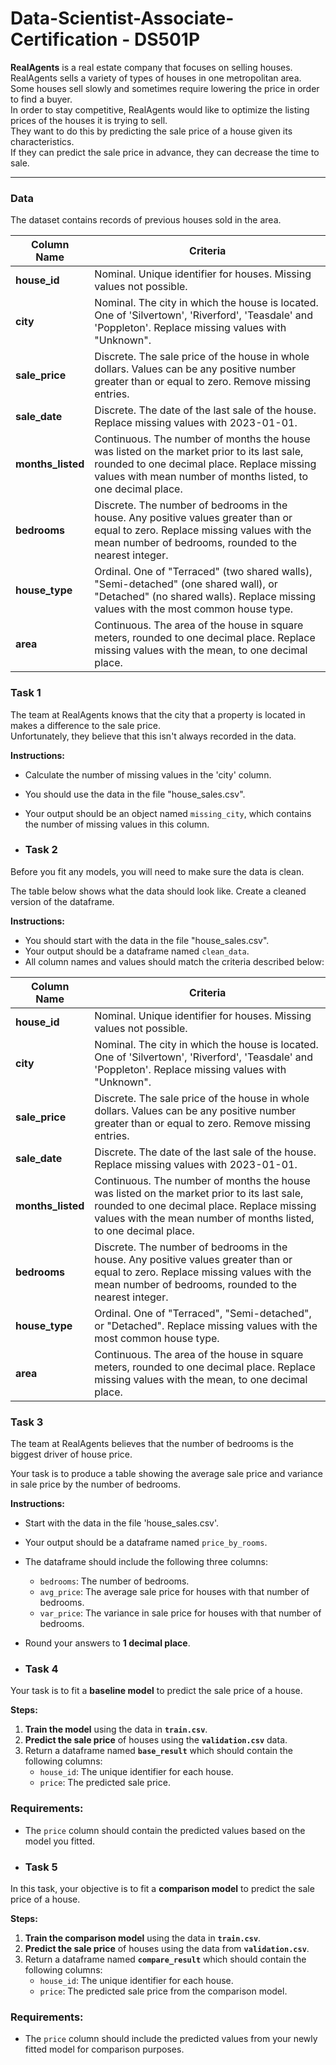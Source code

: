 # Data-Scientist-Associate-Certification - DS501P
**RealAgents** is a real estate company that focuses on selling houses.  
RealAgents sells a variety of types of houses in one metropolitan area.  
Some houses sell slowly and sometimes require lowering the price in order to find a buyer.  
In order to stay competitive, RealAgents would like to optimize the listing prices of the houses it is trying to sell.  
They want to do this by predicting the sale price of a house given its characteristics.  
If they can predict the sale price in advance, they can decrease the time to sale.

---

### Data
The dataset contains records of previous houses sold in the area.

| Column Name      | Criteria                                                                                                                                  |
|------------------|------------------------------------------------------------------------------------------------------------------------------------------|
| **house_id**      | Nominal. Unique identifier for houses. Missing values not possible.                                                                        |
| **city**          | Nominal. The city in which the house is located. One of 'Silvertown', 'Riverford', 'Teasdale' and 'Poppleton'. Replace missing values with "Unknown". |
| **sale_price**    | Discrete. The sale price of the house in whole dollars. Values can be any positive number greater than or equal to zero. Remove missing entries. |
| **sale_date**     | Discrete. The date of the last sale of the house. Replace missing values with 2023-01-01.                                                  |
| **months_listed** | Continuous. The number of months the house was listed on the market prior to its last sale, rounded to one decimal place. Replace missing values with mean number of months listed, to one decimal place. |
| **bedrooms**      | Discrete. The number of bedrooms in the house. Any positive values greater than or equal to zero. Replace missing values with the mean number of bedrooms, rounded to the nearest integer. |
| **house_type**    | Ordinal. One of "Terraced" (two shared walls), "Semi-detached" (one shared wall), or "Detached" (no shared walls). Replace missing values with the most common house type. |
| **area**          | Continuous. The area of the house in square meters, rounded to one decimal place. Replace missing values with the mean, to one decimal place. |

### Task 1  
The team at RealAgents knows that the city that a property is located in makes a difference to the sale price.  
Unfortunately, they believe that this isn't always recorded in the data.

**Instructions:**
- Calculate the number of missing values in the 'city' column.
- You should use the data in the file "house_sales.csv".
- Your output should be an object named `missing_city`, which contains the number of missing values in this column.

- ### Task 2  
Before you fit any models, you will need to make sure the data is clean.

The table below shows what the data should look like. Create a cleaned version of the dataframe.

**Instructions:**
- You should start with the data in the file "house_sales.csv".
- Your output should be a dataframe named `clean_data`.
- All column names and values should match the criteria described below:

| **Column Name**  | **Criteria** |
| ---------------- | ------------ |
| **house_id**      | Nominal. Unique identifier for houses. Missing values not possible. |
| **city**          | Nominal. The city in which the house is located. One of 'Silvertown', 'Riverford', 'Teasdale' and 'Poppleton'. Replace missing values with "Unknown". |
| **sale_price**    | Discrete. The sale price of the house in whole dollars. Values can be any positive number greater than or equal to zero. Remove missing entries. |
| **sale_date**     | Discrete. The date of the last sale of the house. Replace missing values with 2023-01-01. |
| **months_listed** | Continuous. The number of months the house was listed on the market prior to its last sale, rounded to one decimal place. Replace missing values with the mean number of months listed, to one decimal place. |
| **bedrooms**      | Discrete. The number of bedrooms in the house. Any positive values greater than or equal to zero. Replace missing values with the mean number of bedrooms, rounded to the nearest integer. |
| **house_type**    | Ordinal. One of "Terraced", "Semi-detached", or "Detached". Replace missing values with the most common house type. |
| **area**          | Continuous. The area of the house in square meters, rounded to one decimal place. Replace missing values with the mean, to one decimal place. |

### Task 3

The team at RealAgents believes that the number of bedrooms is the biggest driver of house price.

Your task is to produce a table showing the average sale price and variance in sale price by the number of bedrooms.

**Instructions:**
- Start with the data in the file 'house_sales.csv'.
- Your output should be a dataframe named `price_by_rooms`.
- The dataframe should include the following three columns:
  - `bedrooms`: The number of bedrooms.
  - `avg_price`: The average sale price for houses with that number of bedrooms.
  - `var_price`: The variance in sale price for houses with that number of bedrooms.
- Round your answers to **1 decimal place**.

- ### Task 4

Your task is to fit a **baseline model** to predict the sale price of a house.

**Steps:**
1. **Train the model** using the data in **`train.csv`**.
2. **Predict the sale price** of houses using the **`validation.csv`** data.
3. Return a dataframe named **`base_result`** which should contain the following columns:
   - `house_id`: The unique identifier for each house.
   - `price`: The predicted sale price.

### Requirements:
- The `price` column should contain the predicted values based on the model you fitted.

- ### Task 5

In this task, your objective is to fit a **comparison model** to predict the sale price of a house.

**Steps:**
1. **Train the comparison model** using the data in **`train.csv`**.
2. **Predict the sale price** of houses using the data from **`validation.csv`**.
3. Return a dataframe named **`compare_result`** which should contain the following columns:
   - `house_id`: The unique identifier for each house.
   - `price`: The predicted sale price from the comparison model.

### Requirements:
- The `price` column should include the predicted values from your newly fitted model for comparison purposes.
